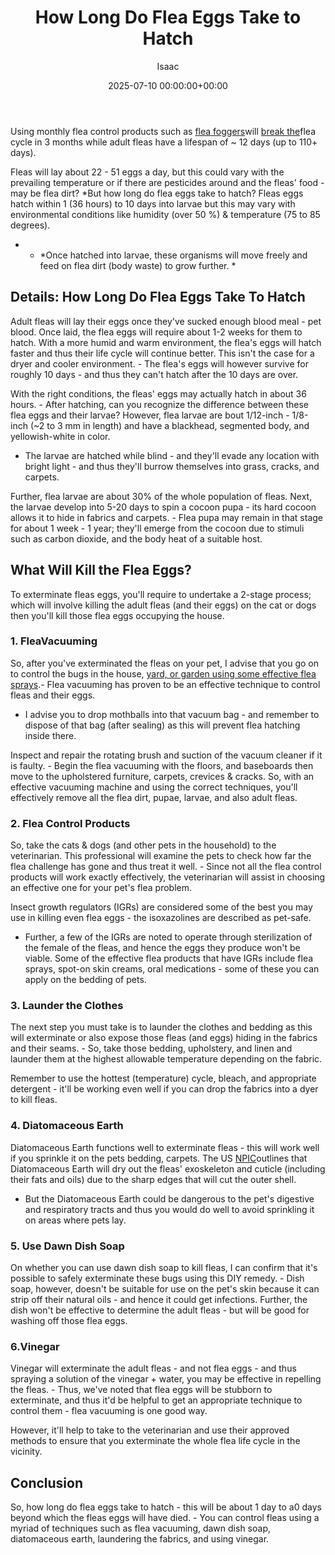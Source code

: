 ﻿---
title: How Long Do Flea Eggs Take to Hatch
description: Using monthly flea control products such as flea foggers will break the-life-cycle flea cycle in 3 months while adult fleas have a lifespan of  12 days up to...
slug: /how-long-do-flea-eggs-take-to-hatch/
date: 2025-07-10 00:00:00+00:00
lastmod: 2025-07-10 00:00:00+03:00
author: Isaac
categories:
- Fleas
- Guide
tags:
- fleas
- flea
- egg
layout: post
---

Using monthly flea control products such as [flea foggers](https://pestpolicy.com/best-fogger-for-[fleas](https://pestpolicy.com/flea-eggs-vs-dandruff/)/)will [break the](https://pestpolicy.com/how-long-does-it-take-to-break-the-[flea](https://pestpolicy.com/what-do-flea-eggs-look-like/)-life-cycle/)flea cycle in 3 months while adult fleas have a lifespan of ~ 12 days (up to 110+ days).

Fleas will lay about 22 - 51 eggs a day, but this could vary with the prevailing temperature or if there are pesticides around and the fleas' food - may be flea dirt? *But how long do flea eggs take to hatch? Fleas eggs hatch within 1 (36 hours) to 10 days into larvae but this may vary with environmental conditions like humidity (over 50 %) & temperature (75 to 85 degrees).

* - *Once hatched into larvae, these organisms will move freely and feed on flea dirt (body waste) to grow further. *

##  Details: How Long Do Flea Eggs Take To Hatch

Adult fleas will lay their eggs once they've sucked enough blood meal - pet blood. Once laid, the flea eggs will require about 1-2 weeks for them to hatch. With a more humid and warm environment, the flea's eggs will hatch faster and thus their life cycle will continue better. This isn't the case for a dryer and cooler environment. - The flea's eggs will however survive for roughly 10 days - and thus they can't hatch after the 10 days are over.

With the right conditions, the fleas' eggs may actually hatch in about 36 hours. - After hatching, can you recognize the difference between these flea eggs and their larvae? However, flea larvae are bout 1/12-inch - 1/8-inch (~2 to 3 mm in length) and have a blackhead, segmented body, and yellowish-white in color.

- The larvae are hatched while blind - and they'll evade any location with bright light - and thus they'll burrow themselves into grass, cracks, and carpets.

Further, flea larvae are about 30% of the whole population of fleas. Next, the larvae develop into 5-20 days to spin a cocoon pupa - its hard cocoon allows it to hide in fabrics and carpets. - Flea pupa may remain in that stage for about 1 week - 1 year; they'll emerge from the cocoon due to stimuli such as carbon dioxide, and the body heat of a suitable host.

##  What Will Kill the Flea Eggs?

To exterminate fleas eggs, you'll require to undertake a 2-stage process; which will involve killing the adult fleas (and their eggs) on the cat or dogs then you'll kill those flea eggs occupying the house.

###  **1. FleaVacuuming**

So, after you've exterminated the fleas on your pet, I advise that you go on to control the bugs in the house, [yard, or garden using some effective flea sprays](https://pestpolicy.com/best-flea-spray-for-yard/).- Flea vacuuming has proven to be an effective technique to control fleas and their eggs.

- I advise you to drop mothballs into that vacuum bag - and remember to dispose of that bag (after sealing) as this will prevent flea hatching inside there.

Inspect and repair the rotating brush and suction of the vacuum cleaner if it is faulty. - Begin the flea vacuuming with the floors, and baseboards then move to the upholstered furniture, carpets, crevices & cracks. So, with an effective vacuuming machine and using the correct techniques, you'll effectively remove all the flea dirt, pupae, larvae, and also adult fleas.

###  **2. Flea Control Products**

So, take the cats & dogs (and other pets in the household) to the veterinarian. This professional will examine the pets to check how far the flea challenge has gone and thus treat it well. - Since not all the flea control products will work exactly effectively, the veterinarian will assist in choosing an effective one for your pet's flea problem.

Insect growth regulators (IGRs) are considered some of the best you may use in killing even flea eggs - the isoxazolines are described as pet-safe.

- Further, a few of the IGRs are noted to operate through sterilization of the female of the fleas, and hence the eggs they produce won't be viable. Some of the effective flea products that have IGRs include flea sprays, spot-on skin creams, oral medications - some of these you can apply on the bedding of pets.

###  **3. Launder the Clothes**

The next step you must take is to launder the clothes and bedding as this will exterminate or also expose those fleas (and eggs) hiding in the fabrics and their seams. - So, take those bedding, upholstery, and linen and launder them at the highest allowable temperature depending on the fabric.

Remember to use the hottest (temperature) cycle, bleach, and appropriate detergent - it'll be working even well if you can drop the fabrics into a dyer to kill fleas.

###  4. Diatomaceous Earth

Diatomaceous Earth functions well to exterminate fleas - this will work well if you sprinkle it on the pets bedding, carpets. The US [NPIC](http://npic.orst.edu/factsheets/degen.html#products)outlines that Diatomaceous Earth will dry out the fleas' exoskeleton and cuticle (including their fats and oils) due to the sharp edges that will cut the outer shell.

- But the Diatomaceous Earth could be dangerous to the pet's digestive and respiratory tracts and thus you would do well to avoid sprinkling it on areas where pets lay.

###  5. Use Dawn Dish Soap

On whether you can use dawn dish soap to kill fleas, I can confirm that it's possible to safely exterminate these bugs using this DIY remedy. - Dish soap, however, doesn't be suitable for use on the pet's skin because it can strip off their natural oils - and hence it could get infections. Further, the dish won't be effective to determine the adult fleas - but will be good for washing off those flea eggs.

###  6.Vinegar

Vinegar will exterminate the adult fleas - and not flea eggs - and thus spraying a solution of the vinegar + water, you may be effective in repelling the fleas. - Thus, we've noted that flea eggs will be stubborn to exterminate, and thus it'd be helpful to get an appropriate technique to control them - flea vacuuming is one good way.

However, it'll help to take to the veterinarian and use their approved methods to ensure that you exterminate the whole flea life cycle in the vicinity.

##  Conclusion

So, how long do flea eggs take to hatch - this will be about 1 day to a0 days beyond which the fleas eggs will have died. - You can control fleas using a myriad of techniques such as flea vacuuming, dawn dish soap, diatomaceous earth, laundering the fabrics, and using vinegar.

